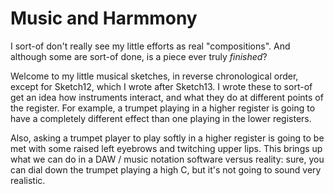 # Music and Harmmony

I sort-of don't really see my little efforts as real "compositions". And although some are sort-of done, is a piece ever truly *finished*?

Welcome to my little musical sketches, in reverse chronological order, except for Sketch12, which I wrote after Sketch13. I wrote these to sort-of get an idea how instruments interact, and what they do at different points of the register. For example, a trumpet playing in a higher register is going to have a completely different effect than one playing in the lower registers.

Also, asking a trumpet player to play softly in a higher register is going to be met with some raised left eyebrows and twitching upper lips. This brings up what we can do in a DAW / music notation software versus reality: sure, you can dial down the trumpet playing a high C, but it's not going to sound very realistic.